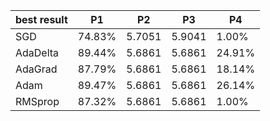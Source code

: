 | best result | P1     | P2     | P3     | P4     |
|-------------|--------|--------|--------|--------|
| SGD         | 74.83% | 5.7051 | 5.9041 | 1.00%  |
| AdaDelta    | 89.44% | 5.6861 | 5.6861 | 24.91% |
| AdaGrad     | 87.79% | 5.6861 | 5.6861 | 18.14% |
| Adam        | 89.47% | 5.6861 | 5.6861 | 26.14% |
| RMSprop     | 87.32% | 5.6861 | 5.6861 | 1.00%  |